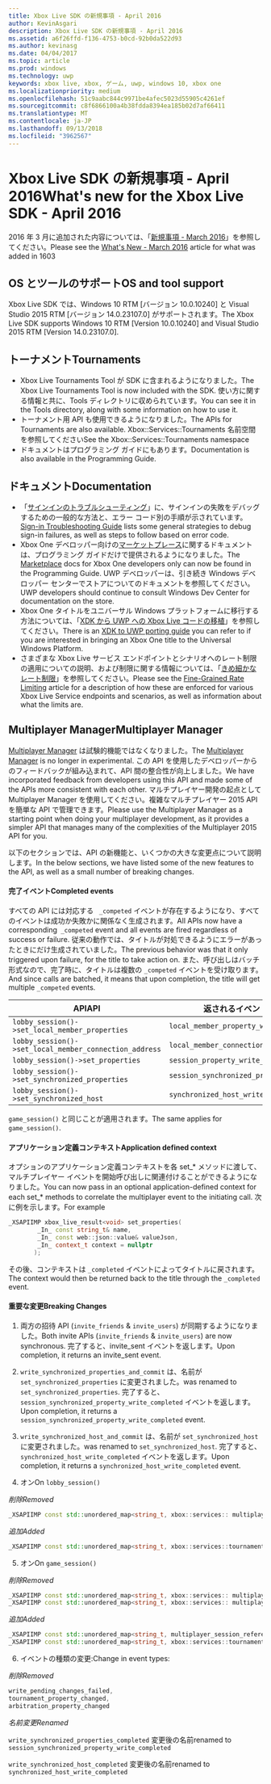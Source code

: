 ```yaml
---
title: Xbox Live SDK の新規事項 - April 2016
author: KevinAsgari
description: Xbox Live SDK の新規事項 - April 2016
ms.assetid: a6f26ffd-f136-4753-b0cd-92b0da522d93
ms.author: kevinasg
ms.date: 04/04/2017
ms.topic: article
ms.prod: windows
ms.technology: uwp
keywords: xbox live, xbox, ゲーム, uwp, windows 10, xbox one
ms.localizationpriority: medium
ms.openlocfilehash: 51c9aabc844c9971be4afec5023d55905c4261ef
ms.sourcegitcommit: c8f6866100a4b38fdda8394ea185b02d7af66411
ms.translationtype: MT
ms.contentlocale: ja-JP
ms.lasthandoff: 09/13/2018
ms.locfileid: "3962567"
---
```

# <a name="whats-new-for-the-xbox-live-sdk---april-2016"></a><span data-ttu-id="faed3-104">Xbox Live SDK の新規事項 - April 2016</span><span class="sxs-lookup"><span data-stu-id="faed3-104">What's new for the Xbox Live SDK - April 2016</span></span>

<span data-ttu-id="faed3-105">2016 年 3 月に追加された内容については、「[新規事項 - March 2016](1603-whats-new.md)」を参照してください。</span><span class="sxs-lookup"><span data-stu-id="faed3-105">Please see the [What's New - March 2016](1603-whats-new.md) article for what was added in 1603</span></span>

## <a name="os-and-tool-support"></a><span data-ttu-id="faed3-106">OS とツールのサポート</span><span class="sxs-lookup"><span data-stu-id="faed3-106">OS and tool support</span></span>
<span data-ttu-id="faed3-107">Xbox Live SDK では、Windows 10 RTM [バージョン 10.0.10240] と Visual Studio 2015 RTM [バージョン 14.0.23107.0] がサポートされます。</span><span class="sxs-lookup"><span data-stu-id="faed3-107">The Xbox Live SDK supports Windows 10 RTM [Version 10.0.10240] and Visual Studio 2015 RTM [Version 14.0.23107.0].</span></span>

## <a name="tournaments"></a><span data-ttu-id="faed3-108">トーナメント</span><span class="sxs-lookup"><span data-stu-id="faed3-108">Tournaments</span></span>
- <span data-ttu-id="faed3-109">Xbox Live Tournaments Tool が SDK に含まれるようになりました。</span><span class="sxs-lookup"><span data-stu-id="faed3-109">The Xbox Live Tournaments Tool is now included with the SDK.</span></span>  <span data-ttu-id="faed3-110">使い方に関する情報と共に、Tools ディレクトリに収められています。</span><span class="sxs-lookup"><span data-stu-id="faed3-110">You can see it in the Tools directory, along with some information on how to use it.</span></span>
- <span data-ttu-id="faed3-111">トーナメント用 API も使用できるようになりました。</span><span class="sxs-lookup"><span data-stu-id="faed3-111">The APIs for Tournaments are also available.</span></span>  <span data-ttu-id="faed3-112">Xbox::Services::Tournaments 名前空間を参照してください</span><span class="sxs-lookup"><span data-stu-id="faed3-112">See the Xbox::Services::Tournaments namespace</span></span>
- <span data-ttu-id="faed3-113">ドキュメントはプログラミング ガイドにもあります。</span><span class="sxs-lookup"><span data-stu-id="faed3-113">Documentation is also available in the Programming Guide.</span></span>

## <a name="documentation"></a><span data-ttu-id="faed3-114">ドキュメント</span><span class="sxs-lookup"><span data-stu-id="faed3-114">Documentation</span></span>
- <span data-ttu-id="faed3-115">「[サインインのトラブルシューティング](../using-xbox-live/troubleshooting/troubleshooting-sign-in.md)」に、サインインの失敗をデバッグするための一般的な方法と、エラー コード別の手順が示されています。</span><span class="sxs-lookup"><span data-stu-id="faed3-115">[Sign-in Troubleshooting Guide](../using-xbox-live/troubleshooting/troubleshooting-sign-in.md) lists some general strategies to debug sign-in failures, as well as steps to follow based on error code.</span></span>
- <span data-ttu-id="faed3-116">Xbox One デベロッパー向けの[マーケットプレース](https://developer.microsoft.com/en-us/games/xbox/docs/xboxlive/xbox-live-partners/xbox-marketplace/marketplace-and-downloadable-content)に関するドキュメントは、プログラミング ガイドだけで提供されるようになりました。</span><span class="sxs-lookup"><span data-stu-id="faed3-116">The [Marketplace](https://developer.microsoft.com/en-us/games/xbox/docs/xboxlive/xbox-live-partners/xbox-marketplace/marketplace-and-downloadable-content) docs for Xbox One developers only can now be found in the Programming Guide.</span></span>  <span data-ttu-id="faed3-117">UWP デベロッパーは、引き続き Windows デベロッパー センターでストアについてのドキュメントを参照してください。</span><span class="sxs-lookup"><span data-stu-id="faed3-117">UWP developers should continue to consult Windows Dev Center for documentation on the store.</span></span>
- <span data-ttu-id="faed3-118">Xbox One タイトルをユニバーサル Windows プラットフォームに移行する方法については、「[XDK から UWP への Xbox Live コードの移植](../using-xbox-live/porting-xbox-live-code-from-xdk-to-uwp.md)」を参照してください。</span><span class="sxs-lookup"><span data-stu-id="faed3-118">There is an [XDK to UWP porting guide](../using-xbox-live/porting-xbox-live-code-from-xdk-to-uwp.md) you can refer to if you are interested in bringing an Xbox One title to the Universal Windows Platform.</span></span>
- <span data-ttu-id="faed3-119">さまざまな Xbox Live サービス エンドポイントとシナリオへのレート制限の適用についての説明、および制限に関する情報については、「[きめ細かなレート制限](../using-xbox-live/best-practices/fine-grained-rate-limiting.md)」を参照してください。</span><span class="sxs-lookup"><span data-stu-id="faed3-119">Please see the [Fine-Grained Rate Limiting](../using-xbox-live/best-practices/fine-grained-rate-limiting.md) article for a description of how these are enforced for various Xbox Live Service endpoints and scenarios, as well as information about what the limits are.</span></span>

## <a name="multiplayer-manager"></a><span data-ttu-id="faed3-120">Multiplayer Manager</span><span class="sxs-lookup"><span data-stu-id="faed3-120">Multiplayer Manager</span></span>
<span data-ttu-id="faed3-121">[Multiplayer Manager](../multiplayer/multiplayer-manager.md) は試験的機能ではなくなりました。</span><span class="sxs-lookup"><span data-stu-id="faed3-121">The [Multiplayer Manager](../multiplayer/multiplayer-manager.md) is no longer in experimental.</span></span>  <span data-ttu-id="faed3-122">この API を使用したデベロッパーからのフィードバックが組み込まれて、API 間の整合性が向上しました。</span><span class="sxs-lookup"><span data-stu-id="faed3-122">We have incorporated feedback from developers using this API and made some of the APIs more consistent with each other.</span></span>  <span data-ttu-id="faed3-123">マルチプレイヤー開発の起点として Multiplayer Manager を使用してください。複雑なマルチプレイヤー 2015 API を簡単な API で管理できます。</span><span class="sxs-lookup"><span data-stu-id="faed3-123">Please use the Multiplayer Manager as a starting point when doing your multiplayer development, as it provides a simpler API that manages many of the complexities of the Multiplayer 2015 API for you.</span></span>

<span data-ttu-id="faed3-124">以下のセクションでは、API の新機能と、いくつかの大きな変更点について説明します。</span><span class="sxs-lookup"><span data-stu-id="faed3-124">In the below sections, we have listed some of the new features to the API, as well as a small number of breaking changes.</span></span>

#### <a name="completed-events"></a><span data-ttu-id="faed3-125">完了イベント</span><span class="sxs-lookup"><span data-stu-id="faed3-125">Completed events</span></span>
<span data-ttu-id="faed3-126">すべての API には対応する ``` _competed``` イベントが存在するようになり、すべてのイベントは成功か失敗かに関係なく生成されます。</span><span class="sxs-lookup"><span data-stu-id="faed3-126">All APIs now have a corresponding``` _competed``` event and all events are fired regardless of success or failure.</span></span> <span data-ttu-id="faed3-127">従来の動作では、タイトルが対処できるようにエラーがあったときにだけ生成されていました。</span><span class="sxs-lookup"><span data-stu-id="faed3-127">The previous behavior was that it only triggered upon failure, for the title to take action on.</span></span> <span data-ttu-id="faed3-128">また、呼び出しはバッチ形式なので、完了時に、タイトルは複数の ```_competed``` イベントを受け取ります。</span><span class="sxs-lookup"><span data-stu-id="faed3-128">And since calls are batched, it means that upon completion, the title will get multiple ```_competed``` events.</span></span>

| <span data-ttu-id="faed3-129">API</span><span class="sxs-lookup"><span data-stu-id="faed3-129">API</span></span> | <span data-ttu-id="faed3-130">返されるイベント</span><span class="sxs-lookup"><span data-stu-id="faed3-130">Returned Event</span></span> |
|-----|----------------|
| ```lobby_session()->set_local_member_properties``` |  ```local_member_property_write_completed ```
| ```lobby_session()->set_local_member_connection_address``` | ```local_member_connection_address_write_completed``` |
| ```lobby_session()->set_properties``` | ```session_property_write_completed``` |
| ```lobby_session()->set_synchronized_properties``` | ```session_synchronized_property_write_completed``` |
| ```lobby_session()->set_synchronized_host``` | ```synchronized_host_write_completed``` |

<span data-ttu-id="faed3-131">```game_session()``` と同じことが適用されます。</span><span class="sxs-lookup"><span data-stu-id="faed3-131">The same applies for ```game_session()```.</span></span>

#### <a name="application-defined-context"></a><span data-ttu-id="faed3-132">アプリケーション定義コンテキスト</span><span class="sxs-lookup"><span data-stu-id="faed3-132">Application defined context</span></span>
<span data-ttu-id="faed3-133">オプションのアプリケーション定義コンテキストを各 set_\* メソッドに渡して、マルチプレイヤー イベントを開始呼び出しに関連付けることができるようになりました。</span><span class="sxs-lookup"><span data-stu-id="faed3-133">You can now pass in an optional application-defined context for each set_\* methods to correlate the multiplayer event to the initiating call.</span></span>
<span data-ttu-id="faed3-134">次に例を示します。</span><span class="sxs-lookup"><span data-stu-id="faed3-134">For example</span></span>

```cpp
_XSAPIIMP xbox_live_result<void> set_properties(
        _In_ const string_t& name,
        _In_ const web::json::value& valueJson,
        _In_ context_t context = nullptr
       );
```

<span data-ttu-id="faed3-135">その後、コンテキストは ```_completed``` イベントによってタイトルに戻されます。</span><span class="sxs-lookup"><span data-stu-id="faed3-135">The context would then be returned back to the title through the ```_completed``` event.</span></span>

#### <a name="breaking-changes"></a><span data-ttu-id="faed3-136">重要な変更</span><span class="sxs-lookup"><span data-stu-id="faed3-136">Breaking Changes</span></span>

1.  <span data-ttu-id="faed3-137">両方の招待 API (```invite_friends``` & ```invite_users```) が同期するようになりました。</span><span class="sxs-lookup"><span data-stu-id="faed3-137">Both invite APIs (```invite_friends``` & ```invite_users```) are now synchronous.</span></span> <span data-ttu-id="faed3-138">完了すると、invite_sent イベントを返します。</span><span class="sxs-lookup"><span data-stu-id="faed3-138">Upon completion, it returns an invite_sent event.</span></span>

2.  ```write_synchronized_properties_and_commit``` <span data-ttu-id="faed3-139">は、名前が ```set_synchronized_properties``` に変更されました。</span><span class="sxs-lookup"><span data-stu-id="faed3-139">was renamed to ```set_synchronized_properties```.</span></span> <span data-ttu-id="faed3-140">完了すると、```session_synchronized_property_write_completed``` イベントを返します。</span><span class="sxs-lookup"><span data-stu-id="faed3-140">Upon completion, it returns a ```session_synchronized_property_write_completed``` event.</span></span>

3.  ```write_synchronized_host_and_commit``` <span data-ttu-id="faed3-141">は、名前が ```set_synchronized_host``` に変更されました。</span><span class="sxs-lookup"><span data-stu-id="faed3-141">was renamed to ```set_synchronized_host```.</span></span> <span data-ttu-id="faed3-142">完了すると、```synchronized_host_write_completed``` イベントを返します。</span><span class="sxs-lookup"><span data-stu-id="faed3-142">Upon completion, it returns a ```synchronized_host_write_completed``` event.</span></span>

4.  <span data-ttu-id="faed3-143">オン</span><span class="sxs-lookup"><span data-stu-id="faed3-143">On</span></span> ```lobby_session()```

  *<span data-ttu-id="faed3-144">削除</span><span class="sxs-lookup"><span data-stu-id="faed3-144">Removed</span></span>*

```cpp
_XSAPIIMP const std::unordered_map<string_t, xbox::services:: multiplayer::multiplayer_session_tournaments_server& tournaments_server() const;
```

  *<span data-ttu-id="faed3-145">追加</span><span class="sxs-lookup"><span data-stu-id="faed3-145">Added</span></span>*

```cpp
_XSAPIIMP const std::unordered_map<string_t, xbox::services::tournaments::tournament_team_result>& tournament_team_results() const;
```

5.  <span data-ttu-id="faed3-146">オン</span><span class="sxs-lookup"><span data-stu-id="faed3-146">On</span></span> ```game_session()```

  *<span data-ttu-id="faed3-147">削除</span><span class="sxs-lookup"><span data-stu-id="faed3-147">Removed</span></span>*

```cpp
_XSAPIIMP const std::unordered_map<string_t, xbox::services:: multiplayer::multiplayer_session_tournaments_server& tournaments_server() const;
_XSAPIIMP const std::unordered_map<string_t, xbox::services:: multiplayer::multiplayer_session_arbitration_server& arbitration_server() const;
```
  *<span data-ttu-id="faed3-148">追加</span><span class="sxs-lookup"><span data-stu-id="faed3-148">Added</span></span>*

```cpp
_XSAPIIMP const std::unordered_map<string_t, multiplayer_session_reference>& tournament_teams() const;
_XSAPIIMP const std::unordered_map<string_t, xbox::services::tournaments::tournament_team_result>& tournament_team_results() const;
```

6.  <span data-ttu-id="faed3-149">イベントの種類の変更:</span><span class="sxs-lookup"><span data-stu-id="faed3-149">Change in event types:</span></span>

  *<span data-ttu-id="faed3-150">削除</span><span class="sxs-lookup"><span data-stu-id="faed3-150">Removed</span></span>*

```cpp
write_pending_changes_failed,
tournament_property_changed,
arbitration_property_changed
```

  *<span data-ttu-id="faed3-151">名前変更</span><span class="sxs-lookup"><span data-stu-id="faed3-151">Renamed</span></span>*

  ```write_synchronized_properties_completed``` <span data-ttu-id="faed3-152">変更後の名前</span><span class="sxs-lookup"><span data-stu-id="faed3-152">renamed to</span></span> ```session_synchronized_property_write_completed```

  ```write_synchronized_host_completed``` <span data-ttu-id="faed3-153">変更後の名前</span><span class="sxs-lookup"><span data-stu-id="faed3-153">renamed to</span></span> ```synchronized_host_write_completed```
